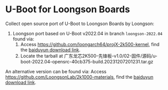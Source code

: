 # U-Boot for Loongson Boards

Collect open source port of U-Boot to Loongson Boards by Loongson:

1. Loongson port based on U-Boot v2022.04 in branch `loongson-2022.04` found via:
    1. Access https://github.com/loongarch64/projX-2k500-kernel, find the
       [baiduyun download link](https://pan.baidu.com/s/1CfAeV3mSDJPw6zyw5Mv0ww?pwd=nl80).
    2. Locate the tarball at 广东龙芯2K500-先锋板-v1.0/02-固件/源码/u-boot-2022.04-opensrc-40cb375-build.20231207201231.tar.gz

An alternative version can be found via: Access https://github.com/LoongsonLab/2k1000-materials, find the [baiduyun download link](https://pan.baidu.com/s/1eJCuudFR_B7F_7td8jHrCQ?pwd=jec3).
